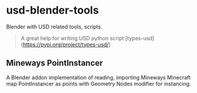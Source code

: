 # usd-blender-tools
Blender with USD related tools, scripts.

> A great help for writing USD python script
> [types-usd] (https://pypi.org/project/types-usd/)

## Mineways PointInstancer
A Blender addon implementation of reading, importing Mineways Minecraft map PointInstancer as points with Geometry Nodes modifier for instancing.
